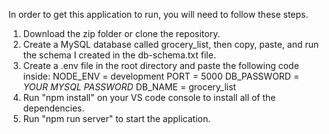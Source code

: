 In order to get this application to run, you will need to follow these steps.

1. Download the zip folder or clone the repository.
2. Create a MySQL database called grocery_list, then copy, paste, and run the schema I created in the db-schema.txt file.
3. Create a .env file in the root directory and paste the following code inside:
NODE_ENV = development
PORT = 5000
DB_PASSWORD = *YOUR MYSQL PASSWORD*
DB_NAME = grocery_list
4. Run "npm install" on your VS code console to install all of the dependencies.  
5. Run "npm run server" to start the application.
